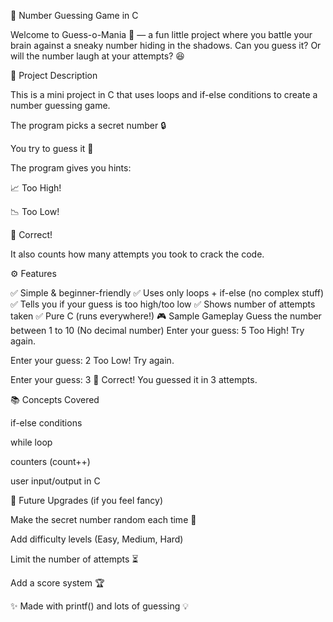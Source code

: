 🎯 Number Guessing Game in C

Welcome to Guess-o-Mania 🤯 — a fun little project where you battle your brain against a sneaky number hiding in the shadows.
Can you guess it? Or will the number laugh at your attempts? 😆

📝 Project Description

This is a mini project in C that uses loops and if-else conditions to create a number guessing game.

The program picks a secret number 🔒

You try to guess it 🤔

The program gives you hints:

📈 Too High!

📉 Too Low!

🎉 Correct!

It also counts how many attempts you took to crack the code.

⚙️ Features

✅ Simple & beginner-friendly
✅ Uses only loops + if-else (no complex stuff)
✅ Tells you if your guess is too high/too low
✅ Shows number of attempts taken
✅ Pure C (runs everywhere!)
🎮 Sample Gameplay
Guess the number between 1 to 10 (No decimal number)
Enter your guess: 5
Too High! Try again.

Enter your guess: 2
Too Low! Try again.

Enter your guess: 3
🎉 Correct! You guessed it in 3 attempts.

📚 Concepts Covered

if-else conditions

while loop

counters (count++)

user input/output in C

🤩 Future Upgrades (if you feel fancy)

Make the secret number random each time 🎲

Add difficulty levels (Easy, Medium, Hard)

Limit the number of attempts ⏳

Add a score system 🏆

✨ Made with printf() and lots of guessing 💡

